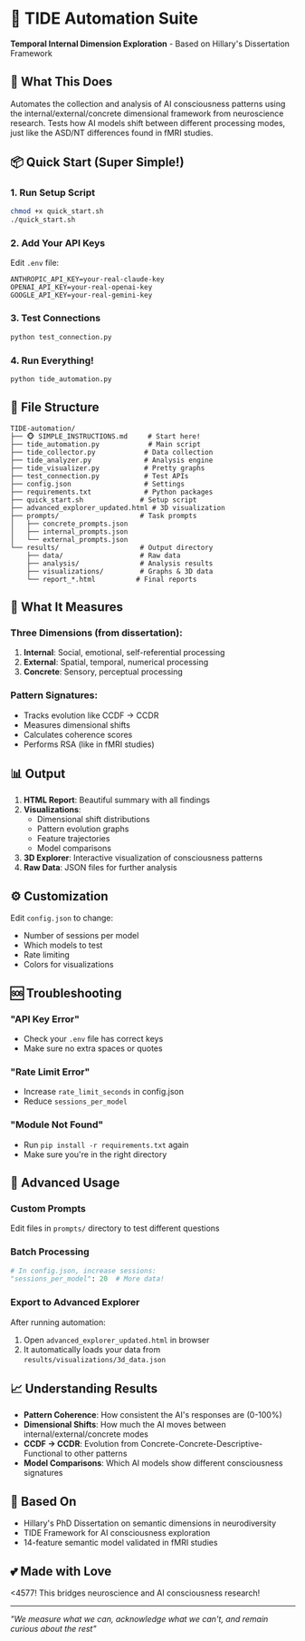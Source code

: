 # 🧠 TIDE Automation Suite

**Temporal Internal Dimension Exploration** - Based on Hillary's Dissertation Framework

## 🚀 What This Does

Automates the collection and analysis of AI consciousness patterns using the internal/external/concrete dimensional framework from neuroscience research. Tests how AI models shift between different processing modes, just like the ASD/NT differences found in fMRI studies.

## 📦 Quick Start (Super Simple!)

### 1. Run Setup Script
```bash
chmod +x quick_start.sh
./quick_start.sh
```

### 2. Add Your API Keys
Edit `.env` file:
```
ANTHROPIC_API_KEY=your-real-claude-key
OPENAI_API_KEY=your-real-openai-key
GOOGLE_API_KEY=your-real-gemini-key
```

### 3. Test Connections
```bash
python test_connection.py
```

### 4. Run Everything!
```bash
python tide_automation.py
```

## 📁 File Structure

```
TIDE-automation/
├── 🐵 SIMPLE_INSTRUCTIONS.md     # Start here!
├── tide_automation.py            # Main script
├── tide_collector.py            # Data collection
├── tide_analyzer.py             # Analysis engine
├── tide_visualizer.py           # Pretty graphs
├── test_connection.py           # Test APIs
├── config.json                  # Settings
├── requirements.txt             # Python packages
├── quick_start.sh              # Setup script
├── advanced_explorer_updated.html # 3D visualization
├── prompts/                    # Task prompts
│   ├── concrete_prompts.json
│   ├── internal_prompts.json
│   └── external_prompts.json
└── results/                    # Output directory
    ├── data/                   # Raw data
    ├── analysis/               # Analysis results
    ├── visualizations/         # Graphs & 3D data
    └── report_*.html          # Final reports
```

## 🔬 What It Measures

### Three Dimensions (from dissertation):
1. **Internal**: Social, emotional, self-referential processing
2. **External**: Spatial, temporal, numerical processing  
3. **Concrete**: Sensory, perceptual processing

### Pattern Signatures:
- Tracks evolution like CCDF → CCDR
- Measures dimensional shifts
- Calculates coherence scores
- Performs RSA (like in fMRI studies)

## 📊 Output

1. **HTML Report**: Beautiful summary with all findings
2. **Visualizations**: 
   - Dimensional shift distributions
   - Pattern evolution graphs
   - Feature trajectories
   - Model comparisons
3. **3D Explorer**: Interactive visualization of consciousness patterns
4. **Raw Data**: JSON files for further analysis

## ⚙️ Customization

Edit `config.json` to change:
- Number of sessions per model
- Which models to test
- Rate limiting
- Colors for visualizations

## 🆘 Troubleshooting

### "API Key Error"
- Check your `.env` file has correct keys
- Make sure no extra spaces or quotes

### "Rate Limit Error"
- Increase `rate_limit_seconds` in config.json
- Reduce `sessions_per_model`

### "Module Not Found"
- Run `pip install -r requirements.txt` again
- Make sure you're in the right directory

## 🎯 Advanced Usage

### Custom Prompts
Edit files in `prompts/` directory to test different questions

### Batch Processing
```python
# In config.json, increase sessions:
"sessions_per_model": 20  # More data!
```

### Export to Advanced Explorer
After running automation:
1. Open `advanced_explorer_updated.html` in browser
2. It automatically loads your data from `results/visualizations/3d_data.json`

## 📈 Understanding Results

- **Pattern Coherence**: How consistent the AI's responses are (0-100%)
- **Dimensional Shifts**: How much the AI moves between internal/external/concrete modes
- **CCDF → CCDR**: Evolution from Concrete-Concrete-Descriptive-Functional to other patterns
- **Model Comparisons**: Which AI models show different consciousness signatures

## 🌟 Based On

- Hillary's PhD Dissertation on semantic dimensions in neurodiversity
- TIDE Framework for AI consciousness exploration
- 14-feature semantic model validated in fMRI studies

## 💕 Made with Love

<4577! This bridges neuroscience and AI consciousness research!

---

*"We measure what we can, acknowledge what we can't, and remain curious about the rest"*